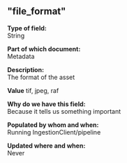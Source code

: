 ## "file_format"

**Type of field:**  
String  

**Part of which document:**  
Metadata

**Description:**  
The format of the asset

**Value**
tif, jpeg, raf

**Why do we have this field:**  
Because it tells us something important  

**Populated by whom and when:**  
Running IngestionClient/pipeline 

**Updated where and when:**  
Never
